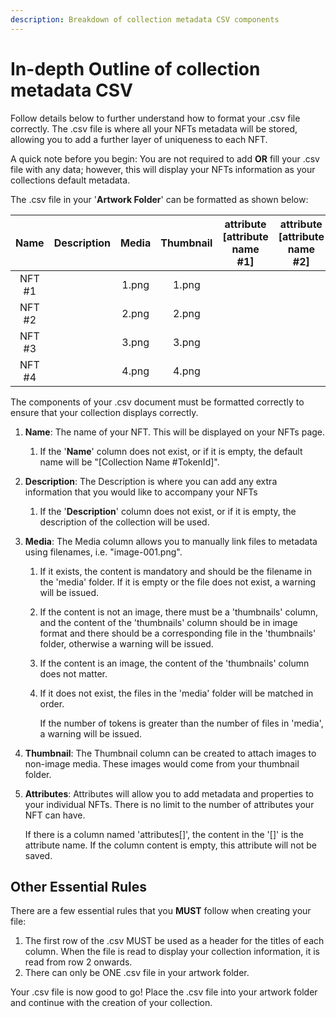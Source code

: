```yaml
---
description: Breakdown of collection metadata CSV components
---
```


# In-depth Outline of collection metadata CSV

Follow details below to further understand how to format your .csv file correctly. The .csv file is where all your NFTs metadata will be stored, allowing you to add a further layer of uniqueness to each NFT.&#x20;

A quick note before you begin: You are not required to add **OR** fill your .csv file with any data; however, this will display your NFTs information as your collections default metadata.

The .csv file in your '**Artwork Folder**' can be formatted as shown below:

<table><thead><tr><th width="125" align="center">Name</th><th align="center">Description</th><th width="98" align="center">Media</th><th width="118" align="center">Thumbnail</th><th align="center">attribute [attribute name #1]</th><th align="center">attribute [attribute name #2]</th></tr></thead><tbody><tr><td align="center">NFT #1</td><td align="center"></td><td align="center">1.png</td><td align="center">1.png</td><td align="center"></td><td align="center"></td></tr><tr><td align="center">NFT #2</td><td align="center"></td><td align="center">2.png</td><td align="center">2.png</td><td align="center"></td><td align="center"></td></tr><tr><td align="center">NFT #3</td><td align="center"></td><td align="center">3.png</td><td align="center">3.png</td><td align="center"></td><td align="center"></td></tr><tr><td align="center">NFT #4</td><td align="center"></td><td align="center">4.png</td><td align="center">4.png</td><td align="center"></td><td align="center"></td></tr></tbody></table>

The components of your .csv document must be formatted correctly to ensure that your collection displays correctly.

1. **Name**: The name of your NFT. This will be displayed on your NFTs page.
   1. If the '**Name**' column does not exist, or if it is empty, the default name will be "\[Collection Name #TokenId]".
2. **Description**: The Description is where you can add any extra information that you would like to accompany your NFTs
   1. If the '**Description**' column does not exist, or if it is empty, the description of the collection will be used.
3. **Media**: The Media column allows you to manually link files to metadata using filenames, i.e. "image-001.png".
   1. If it exists, the content is mandatory and should be the filename in the 'media' folder. If it is empty or the file does not exist, a warning will be issued.
   2. If the content is not an image, there must be a 'thumbnails' column, and the content of the 'thumbnails' column should be in image format and there should be a corresponding file in the 'thumbnails' folder, otherwise a warning will be issued.
   3. If the content is an image, the content of the 'thumbnails' column does not matter.
   4.  If it does not exist, the files in the 'media' folder will be matched in order.

       If the number of tokens is greater than the number of files in 'media', a warning will be issued.
4. **Thumbnail**: The Thumbnail column can be created to attach images to non-image media. These images would come from your thumbnail folder.
5.  **Attributes**: Attributes will allow you to add metadata and properties to your individual NFTs. There is no limit to the number of attributes your NFT can have.

    If there is a column named 'attributes\[]', the content in the '\[]' is the attribute name. If the column content is empty, this attribute will not be saved.

## Other Essential Rules

There are a few essential rules that you **MUST** follow when creating your file:

1. The first row of the .csv MUST be used as a header for the titles of each column. When the file is read to display your collection information, it is read from row 2 onwards.
2. There can only be ONE .csv file in your artwork folder.

Your .csv file is now good to go! Place the .csv file into your artwork folder and continue with the creation of your collection.
